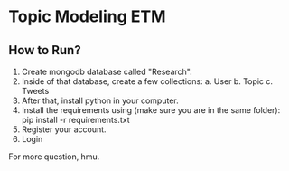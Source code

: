 # Topic Modeling ETM
## How to Run?
1. Create mongodb database called "Research".
2. Inside of that database, create a few collections:
   a. User
   b. Topic
   c. Tweets
3. After that, install python in your computer.
4. Install the requirements using (make sure you are in the same folder):
<codeblock> pip install -r requirements.txt </codeblock>
5. Register your account.
6. Login

For more question, hmu.
